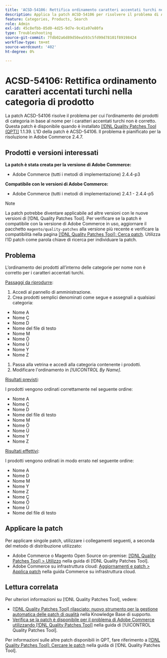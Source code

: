 ```yaml
---
title: 'ACSD-54106: Rettifica ordinamento caratteri accentati turchi nella categoria di prodotto'
description: Applica la patch ACSD-54106 per risolvere il problema di Adobe Commerce per cui l’ordinamento dei prodotti di categoria in base al nome per i caratteri accentati turchi non è corretto.
feature: Categories, Products, Search
role: Admin
exl-id: 45c8efbb-85d0-4d25-9d7e-9c41a97e80fa
type: Troubleshooting
source-git-commit: 7fdb02a6d89d50ea593c5fd99d78101f89198424
workflow-type: tm+mt
source-wordcount: '402'
ht-degree: 0%

---
```


# ACSD-54106: Rettifica ordinamento caratteri accentati turchi nella categoria di prodotto

La patch ACSD-54106 risolve il problema per cui l’ordinamento dei prodotti di categoria in base al nome per i caratteri accentati turchi non è corretto. Questa patch è disponibile quando è installato [[!DNL Quality Patches Tool (QPT)]](https://experienceleague.adobe.com/en/docs/commerce-operations/tools/quality-patches-tool/quality-patches-tool-to-self-serve-quality-patches) 1.1.39. L’ID della patch è ACSD-54106. Il problema è pianificato per la risoluzione in Adobe Commerce 2.4.7.

## Prodotti e versioni interessati

**La patch è stata creata per la versione di Adobe Commerce:**

* Adobe Commerce (tutti i metodi di implementazione) 2.4.4-p3

**Compatibile con le versioni di Adobe Commerce:**

* Adobe Commerce (tutti i metodi di implementazione) 2.4.1 - 2.4.4-p5

>[!NOTE]
>
>La patch potrebbe diventare applicabile ad altre versioni con le nuove versioni di [!DNL Quality Patches Tool]. Per verificare se la patch è compatibile con la versione di Adobe Commerce in uso, aggiornare il pacchetto `magento/quality-patches` alla versione più recente e verificare la compatibilità nella pagina [[!DNL Quality Patches Tool]: Cerca patch](https://experienceleague.adobe.com/tools/commerce-quality-patches/index.html). Utilizza l’ID patch come parola chiave di ricerca per individuare la patch.

## Problema

L’ordinamento dei prodotti all’interno delle categorie per nome non è corretto per i caratteri accentati turchi.

<u>Passaggi da riprodurre</u>:

1. Accedi al pannello di amministrazione.
1. Crea prodotti semplici denominati come segue e assegnali a qualsiasi categoria:

* Nome A
* Nome Ç
* Nome D
* Nome del file di testo
* Nome M
* Nome Ö
* Nome Ü
* Nome Y
* Nome Z

1. Passa alla vetrina e accedi alla categoria contenente i prodotti.
1. Modificare l&#39;ordinamento in *[!UICONTROL By Name]*.

<u>Risultati previsti</u>:

I prodotti vengono ordinati correttamente nel seguente ordine:

* Nome A
* Nome Ç
* Nome D
* Nome del file di testo
* Nome M
* Nome Ö
* Nome Ü
* Nome Y
* Nome Z

<u>Risultati effettivi</u>:

I prodotti vengono ordinati in modo errato nel seguente ordine:

* Nome A
* Nome D
* Nome M
* Nome Y
* Nome Z
* Nome Ç
* Nome Ö
* Nome Ü
* Nome del file di testo

## Applicare la patch

Per applicare singole patch, utilizzare i collegamenti seguenti, a seconda del metodo di distribuzione utilizzato:

* Adobe Commerce o Magento Open Source on-premise: [[!DNL Quality Patches Tool] > Utilizzo](/help/tools/quality-patches-tool/usage.md) nella guida di [!DNL Quality Patches Tool].
* Adobe Commerce su infrastruttura cloud: [Aggiornamenti e patch > Applica patch](https://experienceleague.adobe.com/docs/commerce-cloud-service/user-guide/develop/upgrade/apply-patches.html) nella guida Commerce su infrastruttura cloud.

## Lettura correlata

Per ulteriori informazioni su [!DNL Quality Patches Tool], vedere:

* [[!DNL Quality Patches Tool] rilasciato: nuovo strumento per la gestione automatica delle patch di qualità](https://experienceleague.adobe.com/en/docs/commerce-operations/tools/quality-patches-tool/quality-patches-tool-to-self-serve-quality-patches) nella Knowledge Base di supporto.
* [Verifica se la patch è disponibile per il problema di Adobe Commerce utilizzando  [!DNL Quality Patches Tool]](/help/tools/quality-patches-tool/patches-available-in-qpt/check-patch-for-magento-issue-with-magento-quality-patches.md) nella guida di [!UICONTROL Quality Patches Tool].


Per informazioni sulle altre patch disponibili in QPT, fare riferimento a [[!DNL Quality Patches Tool]: Cercare le patch](https://experienceleague.adobe.com/tools/commerce-quality-patches/index.html) nella guida di [!DNL Quality Patches Tool].

